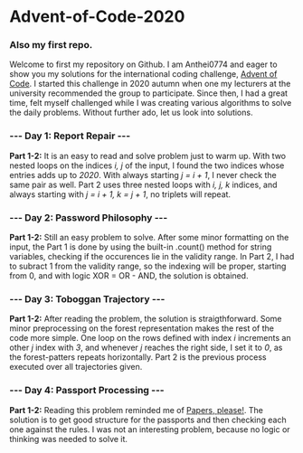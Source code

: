 # Advent-of-Code-2020
### Also my first repo.

Welcome to first my repository on Github. I am Anthei0774 and eager to show you my solutions for the international coding challenge, [Advent of Code](https://adventofcode.com/). I started this challenge in 2020 autumn when one my lecturers at the university recommended the group to participate. Since then, I had a great time, felt myself challenged while I was creating various algorithms to solve the daily problems. Without further ado, let us look into solutions.

### --- Day 1: Report Repair ---

**Part 1-2:**
It is an easy to read and solve problem just to warm up. With two nested loops on the indices *i, j* of the input, I found the two indices whose entries adds up to *2020*. With always starting *j = i + 1*, I never check the same pair as well. Part 2 uses three nested loops with *i, j, k* indices, and always starting with *j = i + 1, k = j + 1*, no triplets will repeat.

### --- Day 2: Password Philosophy ---

**Part 1-2:**
Still an easy problem to solve. After some minor formatting on the input, the Part 1 is done by using the built-in .count() method for string variables, checking if the occurences lie in the validity range. In Part 2, I had to subract 1 from the validity range, so the indexing will be proper, starting from 0, and with logic XOR = OR - AND, the solution is obtained.

### --- Day 3: Toboggan Trajectory ---

**Part 1-2:**
After reading the problem, the solution is straigthforward. Some minor preprocessing on the forest representation makes the rest of the code more simple. One loop on the rows defined with index *i* increments an other *j* index with *3*, and whenever *j* reaches the right side, I set it to *0*, as the forest-patters repeats horizontally. Part 2 is the previous process executed over all trajectories given.

### --- Day 4: Passport Processing ---

**Part 1-2:**
Reading this problem reminded me of [Papers, please!](http://www.youtube.com/watch?v=6RHH7M4siPM&t=5m6s). The solution is to get good structure for the passports and then checking each one against the rules. I was not an interesting problem, because no logic or thinking was needed to solve it.
